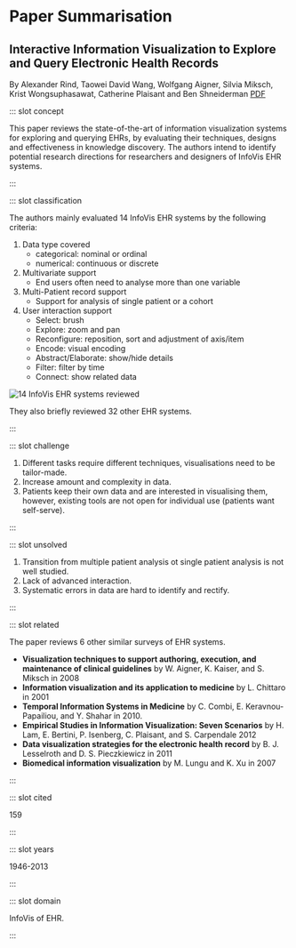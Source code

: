 # Paper Summarisation

<!-- markdownlint-disable MD033 -->

## Interactive Information Visualization to Explore and Query Electronic Health Records

By Alexander Rind, Taowei David Wang, Wolfgang Aigner, Silvia Miksch, Krist Wongsuphasawat, Catherine Plaisant and Ben Shneiderman [PDF](http://www.cs.umd.edu/hcil/trs/2010-19/2010-19.pdf)

<Paper>

::: slot concept

This paper reviews the state-of-the-art of information visualization systems for exploring and querying EHRs, by evaluating their techniques, designs and effectiveness in knowledge discovery. The authors intend to identify potential research directions for researchers and designers of InfoVis EHR systems.

:::

::: slot classification

<div class="even">
<p>
The authors mainly evaluated 14 InfoVis EHR systems by the following criteria:

1. Data type covered
    - categorical: nominal or ordinal
    - numerical: continuous or discrete
1. Multivariate support
    - End users often need to analyse more than one variable
1. Multi-Patient record support
    - Support for analysis of single patient or a cohort
1. User interaction support
    - Select: brush
    - Explore: zoom and pan
    - Reconfigure: reposition, sort and adjustment of axis/item
    - Encode: visual encoding
    - Abstract/Elaborate: show/hide details
    - Filter: filter by time
    - Connect: show related data

</p>

![14 InfoVis EHR systems reviewed](https://share.henry.wang/NPYi3H/DwtZa31Vhl+)

</div>

They also briefly reviewed 32 other EHR systems.

:::

::: slot challenge

1. Different tasks require different techniques, visualisations need to be tailor-made.
1. Increase amount and complexity in data.
1. Patients keep their own data and are interested in visualising them, however, existing tools are not open for individual use (patients want self-serve).

:::

::: slot unsolved

1. Transition from multiple patient analysis ot single patient analysis is not well studied.
1. Lack of advanced interaction.
1. Systematic errors in data are hard to identify and rectify.

:::

::: slot related

The paper reviews 6 other similar surveys of EHR systems.

- **Visualization techniques to support authoring, execution, and maintenance of clinical guidelines** by W. Aigner, K. Kaiser, and S. Miksch in 2008
- **Information visualization and its application to medicine** by L. Chittaro in 2001
- **Temporal Information Systems in Medicine** by C. Combi, E. Keravnou-Papailiou, and Y. Shahar in 2010.
- **Empirical Studies in Information Visualization: Seven Scenarios** by H. Lam, E. Bertini, P. Isenberg, C. Plaisant, and S. Carpendale 2012
- **Data visualization strategies for the electronic health record** by B. J. Lesselroth and D. S. Pieczkiewicz in 2011
- **Biomedical information visualization** by M. Lungu and K. Xu in 2007

:::

::: slot cited

159

:::

::: slot years

1946-2013

:::

::: slot domain

InfoVis of EHR.

:::

</Paper>
